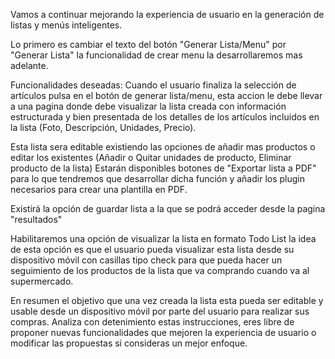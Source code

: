 Vamos a continuar mejorando la experiencia de usuario en la generación de listas y menús inteligentes.

Lo primero es cambiar el texto del botón "Generar Lista/Menu" por "Generar Lista" la funcionalidad de crear menu la desarrollaremos mas adelante.

Funcionalidades deseadas:
Cuando el usuario finaliza la selección de artículos pulsa en el botón de generar lista/menu, esta accion le debe llevar a una pagina donde debe visualizar la lista creada con información estructurada y bien presentada de los detalles de los artículos incluidos en la lista (Foto, Descripción, Unidades, Precio).

Esta lista sera editable existiendo las opciones de añadir mas productos o editar los existentes (Añadir o Quitar unidades de producto, Eliminar producto de la lista)
Estarán disponibles botones de "Exportar lista a PDF" para lo que tendremos que desarrollar dicha función y añadir los plugin necesarios para crear una plantilla en PDF.

Existirá la opción de guardar lista a la que se podrá acceder desde la pagina "resultados"

Habilitaremos una opción de visualizar la lista en formato Todo List la idea de esta opción es que el usuario pueda visualizar esta lista desde su dispositivo móvil con casillas tipo check para que pueda hacer un seguimiento de los productos de la lista que va comprando cuando va al supermercado.

En resumen el objetivo que una vez creada la lista esta pueda ser editable y usable desde un dispositivo móvil por parte del usuario para realizar sus compras.
Analiza con detenimiento estas instrucciones, eres libre de proponer nuevas funcionalidades que mejoren la experiencia de usuario o modificar las propuestas si consideras un mejor enfoque.